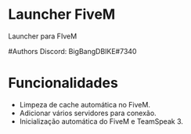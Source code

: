 # Launcher FiveM
Launcher para FIveM

#Authors
Discord: BigBangDBIKE#7340

# Funcionalidades
- Limpeza de cache automática no FiveM.
- Adicionar vários servidores para conexão.
- Inicialização automática do FiveM e TeamSpeak 3.
